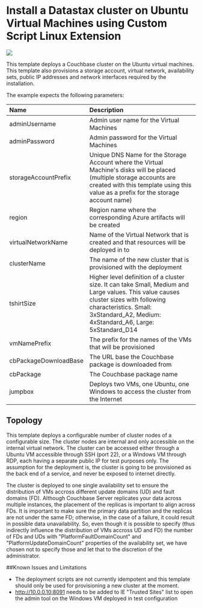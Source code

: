 # Install a Datastax cluster on Ubuntu Virtual Machines using Custom Script Linux Extension

<a href="https://azuredeploy.net/" target="_blank">
    <img src="http://azuredeploy.net/deploybutton.png"/>
</a>

This template deploys a Couchbase cluster on the Ubuntu virtual machines. This template also provisions a storage account, virtual network, availability sets, public IP addresses and network interfaces required by the installation.

The example expects the following parameters:

| Name   | Description    |
|:--- |:---|
| adminUsername  | Admin user name for the Virtual Machines  |
| adminPassword  | Admin password for the Virtual Machines  |
| storageAccountPrefix  | Unique DNS Name for the Storage Account where the Virtual Machine's disks will be placed (multiple storage accounts are created with this template using this value as a prefix for the storage account name) |
| region | Region name where the corresponding Azure artifacts will be created |
| virtualNetworkName | Name of the Virtual Network that is created and that resources will be deployed in to |
| clusterName | The name of the new cluster that is provisioned with the deployment |
| tshirtSize | Higher level definition of a cluster size. It can take Small, Medium and Large values. This value causes cluster sizes with following characteristics. Small: 3xStandard_A2, Medium: 4xStandard_A6, Large: 5xStandard_D14  |
| vmNamePrefix | The prefix for the names of the VMs that will be provisioned |
| cbPackageDownloadBase | The URL base the Couchbase package is downloaded from |
| cbPackage | The Couchbase package name |
| jumpbox | Deploys two VMs, one Ubuntu, one Windows to access the cluster from the Internet |

Topology
--------

This template deploys a configurable number of cluster nodes of a configurable size.  The cluster nodes are internal and only accessible on the internal virtual network.  The cluster can be accessed either through a Ubuntu VM accessible  through SSH (port 22), or a Windows VM through RDP, each having a separate public IP for test purposes only. The assumption for the deployment is, the cluster is going to be provisioned as the back end of a service, and never be exposed to internet directly.

The cluster is deployed to one single availability set to ensure the distribution of VMs accross different update domains (UD) and fault domains (FD). Although Couchbase Server replicates your data across multiple instances, the placement of the replicas is important to align across FDs. It is important to make sure the primary data partition and the replicas are not under the same FD; otherwise, in the case of a failure, it could result in possible data unavailability. So, even though it is possible to specify (thus indirectly influence the distribution of VMs accross UD and FD) the number of FDs and UDs with "PlatformFaultDomainCount" and "PlatformUpdateDomainCount" properties of the availability set, we have chosen not to specify those and let that to the discretion of the administrator.

##Known Issues and Limitations
- The deployment scripts are not currently idempotent and this template should only be used for provisioning a new cluster at the moment.
- http://10.0.0.10:8091 needs to be added to IE "Trusted Sites" list to open the admin tool on the Windows VM deployed in test configuration